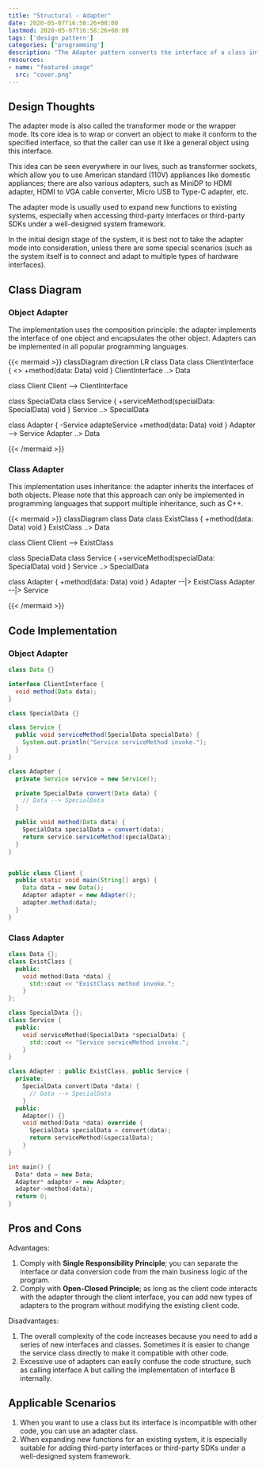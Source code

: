 ```yaml
---
title: "Structural - Adapter"
date: 2020-05-07T16:58:26+08:00
lastmod: 2020-05-07T16:58:26+08:00
tags: ['design pattern']
categories: ['programming']
description: "The Adapter pattern converts the interface of a class into another interface that the client expects. The adapter allows classes with incompatible interfaces to work together seamlessly. Object adapters use composition, and class adapters use multiple inheritance."
resources:
- name: "featured-image"
  src: "cover.png"
---
```

<!--more-->
## Design Thoughts
The adapter mode is also called the transformer mode or the wrapper mode. Its core idea is to wrap or convert an object to make it conform to the specified interface, so that the caller can use it like a general object using this interface.

This idea can be seen everywhere in our lives, such as transformer sockets, which allow you to use American standard (110V) appliances like domestic appliances; there are also various adapters, such as MiniDP to HDMI adapter, HDMI to VGA cable converter, Micro USB to Type-C adapter, etc.

The adapter mode is usually used to expand new functions to existing systems, especially when accessing third-party interfaces or third-party SDKs under a well-designed system framework.

In the initial design stage of the system, it is best not to take the adapter mode into consideration, unless there are some special scenarios (such as the system itself is to connect and adapt to multiple types of hardware interfaces).

## Class Diagram
### Object Adapter
The implementation uses the composition principle: the adapter implements the interface of one object and encapsulates the other object. Adapters can be implemented in all popular programming languages.

{{< mermaid >}}
classDiagram
  direction LR
  class Data
  class ClientInterface {
    <<interface>>
    +method(data: Data) void
  }
  ClientInterface ..> Data

  class Client
  Client --> ClientInterface

  class SpecialData
  class Service {
    +serviceMethod(specialData: SpecialData) void
  }
  Service ..> SpecialData

  class Adapter {
    -Service adapteService
    +method(data: Data) void
  }
  Adapter --> Service
  Adapter ..> Data

{{< /mermaid >}}

### Class Adapter
This implementation uses inheritance: the adapter inherits the interfaces of both objects. Please note that this approach can only be implemented in programming languages ​​that support multiple inheritance, such as C++.

{{< mermaid >}}
classDiagram
  class Data
  class ExistClass {
    +method(data: Data) void
  }
  ExistClass ..> Data

  class Client
  Client --> ExistClass

  class SpecialData
  class Service {
    +serviceMethod(specialData: SpecialData) void
  }
  Service ..> SpecialData

  class Adapter {
    +method(data: Data) void
  }
  Adapter --|> ExistClass
  Adapter --|> Service

{{< /mermaid >}}

## Code Implementation
### Object Adapter
```java
class Data {}

interface ClientInterface {
  void method(Data data);
}

class SpecialData {}

class Service {
  public void serviceMethod(SpecialData specialData) {
    System.out.println("Service serviceMethod invoke.");
  }
}

class Adapter {
  private Service service = new Service();

  private SpecialData convert(Data data) {
    // Data --> SpecialData
  }

  public void method(Data data) {
    SpecialData specialData = convert(data);
    return service.serviceMethod(specialData);
  }
}


public class Client {
  public static void main(String[] args) {
    Data data = new Data();
    Adapter adapter = new Adapter();
    adapter.method(data);
  }
}
```

### Class Adapter
```c++
class Data {};
class ExistClass {
  public:
    void method(Data *data) {
      std::cout << "ExistClass method invoke.";
    }
};

class SpecialData {};
class Service {
  public:
    void serviceMethod(SpecialData *specialData) {
      std::cout << "Service serviceMethod invoke.";
    }
}

class Adapter : public ExistClass, public Service {
  private:
    SpecialData convert(Data *data) {
      // Data --> SpecialData
    }
  public:
    Adapter() {}
    void method(Data *data) override {
      SpecialData specialData = convert(data);
      return serviceMethod(&specialData);
    }
}

int main() {
  Data* data = new Data;
  Adapter* adapter = new Adapter;
  adapter->method(data);
  return 0;
}

```

## Pros and Cons
Advantages:
1. Comply with **Single Responsibility Principle**; you can separate the interface or data conversion code from the main business logic of the program.
2. Comply with **Open-Closed Principle**; as long as the client code interacts with the adapter through the client interface, you can add new types of adapters to the program without modifying the existing client code.

Disadvantages:
1. The overall complexity of the code increases because you need to add a series of new interfaces and classes. Sometimes it is easier to change the service class directly to make it compatible with other code.
2. Excessive use of adapters can easily confuse the code structure, such as calling interface A but calling the implementation of interface B internally.

## Applicable Scenarios
1. When you want to use a class but its interface is incompatible with other code, you can use an adapter class.
2. When expanding new functions for an existing system, it is especially suitable for adding third-party interfaces or third-party SDKs under a well-designed system framework.